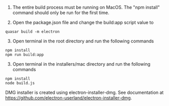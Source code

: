 1. The entire build process must be running on MacOS. The "npm install" command should only be run for the first time.

2. Open the package.json file and change the build:app script value to
```
quasar build -m electron
```

3. Open terminal in the root directory and run the following commands
```
npm install
npm run build:app
```

3. Open terminal in the installers/mac directory and run the following commands
```
npm install
node build.js
```
DMG installer is created using electron-installer-dmg. See documentation at https://github.com/electron-userland/electron-installer-dmg.

